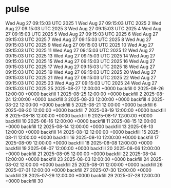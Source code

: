 # pulse
Wed Aug 27 09:15:03 UTC 2025  1
Wed Aug 27 09:15:03 UTC 2025  2
Wed Aug 27 09:15:03 UTC 2025  3
Wed Aug 27 09:15:03 UTC 2025  4
Wed Aug 27 09:15:03 UTC 2025  5
Wed Aug 27 09:15:03 UTC 2025  6
Wed Aug 27 09:15:03 UTC 2025  7
Wed Aug 27 09:15:03 UTC 2025  8
Wed Aug 27 09:15:03 UTC 2025  9
Wed Aug 27 09:15:03 UTC 2025  10
Wed Aug 27 09:15:03 UTC 2025  11
Wed Aug 27 09:15:03 UTC 2025  12
Wed Aug 27 09:15:03 UTC 2025  13
Wed Aug 27 09:15:03 UTC 2025  14
Wed Aug 27 09:15:03 UTC 2025  15
Wed Aug 27 09:15:03 UTC 2025  16
Wed Aug 27 09:15:03 UTC 2025  17
Wed Aug 27 09:15:03 UTC 2025  18
Wed Aug 27 09:15:03 UTC 2025  19
Wed Aug 27 09:15:03 UTC 2025  20
Wed Aug 27 09:15:03 UTC 2025  21
Wed Aug 27 09:15:03 UTC 2025  22
Wed Aug 27 09:15:03 UTC 2025  23
Wed Aug 27 09:15:03 UTC 2025  24
Wed Aug 27 09:15:03 UTC 2025  25
2025-08-27 12:00:00 +0000  backfill 0
2025-08-26 12:00:00 +0000  backfill 1
2025-08-25 12:00:00 +0000  backfill 2
2025-08-24 12:00:00 +0000  backfill 3
2025-08-23 12:00:00 +0000  backfill 4
2025-08-22 12:00:00 +0000  backfill 5
2025-08-21 12:00:00 +0000  backfill 6
2025-08-20 12:00:00 +0000  backfill 7
2025-08-19 12:00:00 +0000  backfill 8
2025-08-18 12:00:00 +0000  backfill 9
2025-08-17 12:00:00 +0000  backfill 10
2025-08-16 12:00:00 +0000  backfill 11
2025-08-15 12:00:00 +0000  backfill 12
2025-08-14 12:00:00 +0000  backfill 13
2025-08-13 12:00:00 +0000  backfill 14
2025-08-12 12:00:00 +0000  backfill 15
2025-08-11 12:00:00 +0000  backfill 16
2025-08-10 12:00:00 +0000  backfill 17
2025-08-09 12:00:00 +0000  backfill 18
2025-08-08 12:00:00 +0000  backfill 19
2025-08-07 12:00:00 +0000  backfill 20
2025-08-06 12:00:00 +0000  backfill 21
2025-08-05 12:00:00 +0000  backfill 22
2025-08-04 12:00:00 +0000  backfill 23
2025-08-03 12:00:00 +0000  backfill 24
2025-08-02 12:00:00 +0000  backfill 25
2025-08-01 12:00:00 +0000  backfill 26
2025-07-31 12:00:00 +0000  backfill 27
2025-07-30 12:00:00 +0000  backfill 28
2025-07-29 12:00:00 +0000  backfill 29
2025-07-28 12:00:00 +0000  backfill 30
